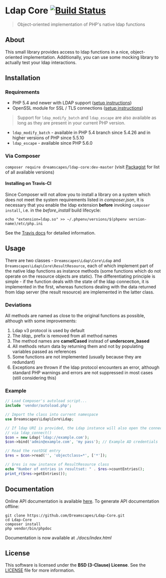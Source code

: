 Ldap Core [![Build Status](https://travis-ci.org/Dreamscapes/Ldap-Core.svg)](https://travis-ci.org/Dreamscapes/Ldap-Core)
=========

> Object-oriented implementation of PHP's native ldap functions

## About

This small library provides access to ldap functions in a nice, object-oriented implementation. Additionally, you can use some mocking library to actually test your ldap interactions.

## Installation

### Requirements

 - PHP 5.4 and newer with LDAP support ([setup instructions](http://www.php.net/manual/en/ldap.installation.php))
 - OpenSSL module for SSL / TLS connections ([setup instructions](http://www.php.net/manual/en/openssl.installation.php))

> Support for `ldap_modify_batch` and `ldap_escape` are also available as long as they are present in your current PHP version.
 - `ldap_modify_batch` - available in PHP 5.4 branch since 5.4.26 and in higher versions of PHP since 5.5.10
 - `ldap_escape` -  available since PHP 5.6.0

### Via Composer

 `composer require dreamscapes/ldap-core:dev-master` (visit [Packagist](https://packagist.org/packages/Dreamscapes/ldap-core) for list of all available versions)

#### Installing on Travis-CI

Since Composer will not allow you to install a library on a system which does not meet the system requirements listed in *composer.json*, it is necessary that you enable the ldap extension **before** invoking `composer install`, i.e. in the *before_install* build lifecycle:

`echo "extension=ldap.so" >> ~/.phpenv/versions/$(phpenv version-name)/etc/php.ini`

See the [Travis docs](http://docs.travis-ci.com/user/languages/php/#Custom-PHP-configuration) for detailed information.

## Usage

There are two classes - `Dreamscapes\Ldap\Core\Ldap` and `Dreamscapes\Ldap\Core\ResultResource`, each of which implement part of the native ldap functions as instance methods (some functions which do not operate on the resource objects are static). The differentiating principle is simple - if the function deals with the state of the ldap connection, it is implemented in the first, whereas functions dealing with the data returned from ldap server (the result resource) are implemented in the latter class.

### Deviations

All methods are named as close to the original functions as possible, although with some improvements:

1. Ldap v3 protocol is used by default
1. The *ldap_* prefix is removed from all method names
1. The method names are **camelCased** instead of **underscore_based**
1. All methods return data by returning them and not by populating variables passed as references
1. Some functions are not implemented (usually because they are redundant)
1. Exceptions are thrown if the ldap protocol encounters an error, although standard PHP warnings and errors are not suppressed in most cases (still considering this)

### Example
```php
// Load Composer's autoload script...
include 'vendor/autoload.php';

// Import the class into current namespace
use Dreamscapes\Ldap\Core\Ldap;

// If ldap URI is provided, the Ldap instance will also open the connection
// via ldap_connect()
$con = new Ldap('ldap://example.com');
$con->bind('admin@example.com', 'my pass'); // Example AD credentials

// Read the rootDSE entry
$res = $con->read('', 'objectclass=*', ['*']);

// $res is now instance of ResultResource class
echo "Number of entries in resultset: " . $res->countEntries();
print_r($res->getEntries());
```

## Documentation

Online API documentation is available [here](http://dreamscapes.github.io/Ldap-Core). To generate API documentation offline:
```
git clone https://github.com/Dreamscapes/Ldap-Core.git
cd Ldap-Core
composer install
php vendor/bin/phpdoc
```
Documentation is now available at *./docs/index.html*

## License

This software is licensed under the **BSD (3-Clause) License**.
See the [LICENSE](LICENSE) file for more information.
